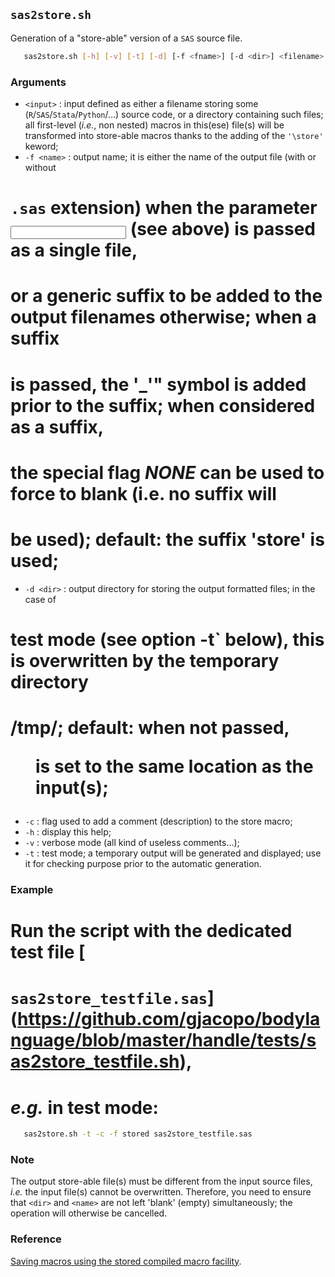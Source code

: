 ## `sas2store.sh`

Generation of a "store-able" version of a `SAS` source file.

~~~bash
   sas2store.sh [-h] [-v] [-t] [-d] [-f <fname>] [-d <dir>] <filename>
~~~

### Arguments
* `<input>` : input defined as either a filename storing some (`R`/`SAS`/`Stata`/`Python`/…)
 	source code, or a directory containing such files; all first-level (_i.e._, non 
 	nested) macros in this(ese) file(s) will be transformed into store-able macros 
 	thanks to the adding of the `'\store'` keword;
* `-f <name>` : output name; it is either the name of the output file (with or without
#	`.sas` extension) when the parameter <input> (see above) is passed as a single file,
# 	or a generic suffix to be added to the output filenames otherwise; when a suffix 
# 	is passed, the '_'" symbol is added prior to the suffix; when considered as a suffix,
# 	the special flag _NONE_ can be used to force <name> to blank (i.e. no suffix will 
# 	be used); default: the suffix 'store' is used;
* `-d <dir>` : output directory for storing the output formatted files; in the case of 
# 	test mode (see option -t` below), this is overwritten by the temporary directory 
# 	/tmp/; default: when not passed, <dir> is set to the same location as the input(s);
* `-c` : flag used to add a comment (description) to the store macro;
* `-h` : display this help;
* `-v` : verbose mode (all kind of useless comments…);
* `-t` : test mode; a temporary output will be generated and displayed; use it for 
	checking purpose prior to the automatic generation.

### Example
# Run the script with the dedicated test file [
# `sas2store_testfile.sas`](https://github.com/gjacopo/bodylanguage/blob/master/handle/tests/sas2store_testfile.sh), 
# _e.g._ in test mode:

~~~bash
   sas2store.sh -t -c -f stored sas2store_testfile.sas
~~~

### Note
The output store-able file(s) must be different from the input source files, _i.e._
the input file(s) cannot be overwritten. Therefore, you need to ensure that `<dir>`
and `<name>` are not left 'blank' (empty) simultaneously; the operation will otherwise
be cancelled.

### Reference
[Saving macros using the stored compiled macro facility](http://support.sas.com/documentation/cdl/en/mcrolref/61885/HTML/default/viewer.htm#a001328775.htm).

